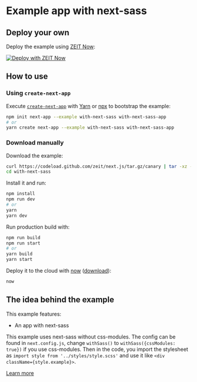 # Example app with next-sass

## Deploy your own

Deploy the example using [ZEIT Now](https://zeit.co/now):

[![Deploy with ZEIT Now](https://zeit.co/button)](https://zeit.co/new/project?template=https://github.com/zeit/next.js/tree/canary/examples/with-next-sass)

## How to use

### Using `create-next-app`

Execute [`create-next-app`](https://github.com/zeit/next.js/tree/canary/packages/create-next-app) with [Yarn](https://yarnpkg.com/lang/en/docs/cli/create/) or [npx](https://github.com/zkat/npx#readme) to bootstrap the example:

```bash
npm init next-app --example with-next-sass with-next-sass-app
# or
yarn create next-app --example with-next-sass with-next-sass-app
```

### Download manually

Download the example:

```bash
curl https://codeload.github.com/zeit/next.js/tar.gz/canary | tar -xz --strip=2 next.js-canary/examples/with-next-sass
cd with-next-sass
```

Install it and run:

```bash
npm install
npm run dev
# or
yarn
yarn dev
```

Run production build with:

```bash
npm run build
npm run start
# or
yarn build
yarn start
```

Deploy it to the cloud with [now](https://zeit.co/now) ([download](https://zeit.co/download)):

```bash
now
```

## The idea behind the example

This example features:

- An app with next-sass

This example uses next-sass without css-modules. The config can be found in `next.config.js`, change `withSass()` to `withSass({cssModules: true})` if you use css-modules. Then in the code, you import the stylesheet as `import style from '../styles/style.scss'` and use it like `<div className={style.example}>`.

[Learn more](https://github.com/zeit/next-plugins/tree/master/packages/next-sass)
